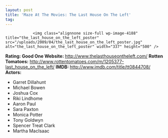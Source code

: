 ```yaml
---
layout: post
title: 'Maze At The Movies: The Last House On The Left'
tag: 
---
```



                <img class="alignnone size-full wp-image-4188" title="the_last_house_on_the_left_poster" src="/uploads/2009/04/the_last_house_on_the_left_poster.jpg" alt="the_last_house_on_the_left_poster" width="337" height="500" />
<p><strong>Rating: Good One
Website: </strong><a href="http://www.thelasthouseontheleft.com/"><a href="http://www.thelasthouseontheleft.com/">http://www.thelasthouseontheleft.com/</a></a>
<strong>Rotten Tomatoes:</strong> <a href="http://www.rottentomatoes.com/m/1205377-last_house_on_the_left/"><a href="http://www.rottentomatoes.com/m/1205377-last_house_on_the_left/">http://www.rottentomatoes.com/m/1205377-last_house_on_the_left/</a></a>
<strong>IMDB: </strong><a href="http://www.imdb.com/title/tt0844708/"><a href="http://www.imdb.com/title/tt0844708/">http://www.imdb.com/title/tt0844708/</a></a>
<strong>Actors:</strong></p>
<ul>
    <li>Garret Dillahunt</li>
    <li>Michael Bowen</li>
    <li>Joshua Cox</li>
    <li>Riki Lindhome</li>
    <li>Aaron Paul</li>
    <li>Sara Paxton</li>
    <li>Monica Potter</li>
    <li>Tony Goldwyn</li>
    <li>Spencer Treat Clark</li>
    <li>Martha MacIsaac</li>
</ul>
            
